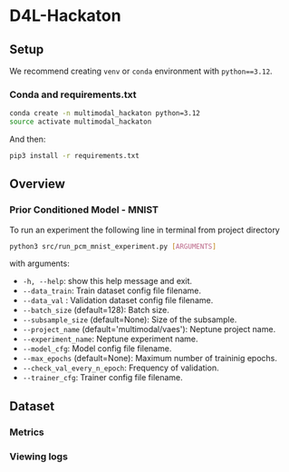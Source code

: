 # D4L-Hackaton

## Setup
We recommend creating ```venv``` or ```conda``` environment with ```python==3.12```.

### Conda and requirements.txt

```bash
conda create -n multimodal_hackaton python=3.12
source activate multimodal_hackaton
```

And then:
```bash
pip3 install -r requirements.txt
```

## Overview

### Prior Conditioned Model - MNIST
To run an experiment the following line in terminal from project directory
```bash
python3 src/run_pcm_mnist_experiment.py [ARGUMENTS]
```

with arguments:
  * ```-h, --help```: show this help message and exit.
  * ```--data_train```: Train dataset config file filename.
  * ```--data_val``` : Validation dataset config file filename.
  * ```--batch_size``` (default=128): Batch size.
  * ```--subsample_size``` (default=None): Size of the subsample.
  * ```--project_name``` (default='multimodal/vaes'): Neptune project name.
  * ```--experiment_name```: Neptune experiment name.
  * ```--model_cfg```: Model config file filename.
  * ```--max_epochs``` (default=None): Maximum number of traininig epochs.
  * ```--check_val_every_n_epoch```: Frequency of validation.
  * ```--trainer_cfg```: Trainer config file filename.

## Dataset


### Metrics


### Viewing logs
